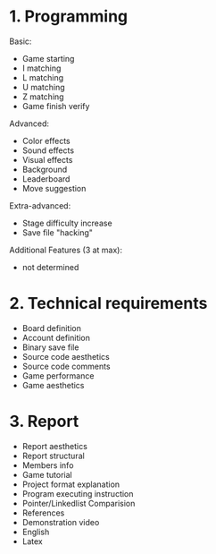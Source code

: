 # 1. Programming

Basic:

- Game starting
- I matching
- L matching
- U matching
- Z matching
- Game finish verify

Advanced:

- Color effects
- Sound effects
- Visual effects
- Background
- Leaderboard
- Move suggestion

Extra-advanced:

- Stage difficulty increase
- Save file "hacking"

Additional Features (3 at max):

- not determined

# 2. Technical requirements

- Board definition
- Account definition
- Binary save file
- Source code aesthetics
- Source code comments
- Game performance
- Game aesthetics

# 3. Report

- Report aesthetics
- Report structural
- Members info
- Game tutorial
- Project format explanation
- Program executing instruction
- Pointer/Linkedlist Comparision
- References
- Demonstration video
- English
- Latex


